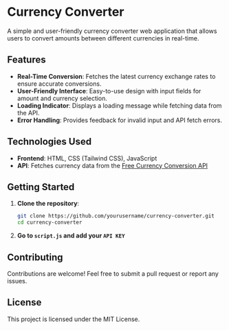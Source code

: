 # Currency Converter

A simple and user-friendly currency converter web application that allows users to convert amounts between different currencies in real-time.

## Features

- **Real-Time Conversion**: Fetches the latest currency exchange rates to ensure accurate conversions.
- **User-Friendly Interface**: Easy-to-use design with input fields for amount and currency selection.
- **Loading Indicator**: Displays a loading message while fetching data from the API.
- **Error Handling**: Provides feedback for invalid input and API fetch errors.

## Technologies Used

- **Frontend**: HTML, CSS (Tailwind CSS), JavaScript
- **API**: Fetches currency data from the [Free Currency Conversion API](https://freecurrencyapi.com/)

## Getting Started

1. **Clone the repository**:
   ```bash
   git clone https://github.com/yourusername/currency-converter.git
   cd currency-converter

2. **Go to `script.js` and add your `API KEY`**

## Contributing
Contributions are welcome! Feel free to submit a pull request or report any issues.

## License
This project is licensed under the MIT License.